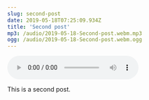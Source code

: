 ```yaml
---
slug: second-post
date: 2019-05-18T07:25:09.934Z
title: 'Second post'
mp3: /audio/2019-05-18-Second-post.webm.mp3
ogg: /audio/2019-05-18-Second-post.webm.ogg
---
```


<audio controls src="{{.Params.mp3}}"></audio>

This is a second post.

